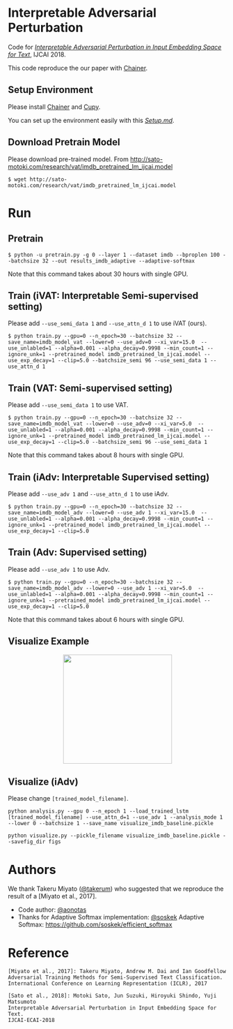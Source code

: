 # Interpretable Adversarial Perturbation
Code for [*Interpretable Adversarial Perturbation in Input Embedding Space for Text*](https://arxiv.org/abs/1805.02917), IJCAI 2018.

This code reproduce the our paper with [Chainer](https://github.com/chainer/chainer).

## Setup Environment
Please install [Chainer](https://github.com/chainer/chainer) and [Cupy](https://github.com/cupy/cupy).

You can set up the environment easily with this [*Setup.md*](https://github.com/aonotas/interpretable-adv/blob/master/Setup.md).

## Download Pretrain Model
Please download pre-trained model. From http://sato-motoki.com/research/vat/imdb_pretrained_lm_ijcai.model
```
$ wget http://sato-motoki.com/research/vat/imdb_pretrained_lm_ijcai.model
```


# Run
## Pretrain
```
$ python -u pretrain.py -g 0 --layer 1 --dataset imdb --bproplen 100 --batchsize 32 --out results_imdb_adaptive --adaptive-softmax
```
Note that this command takes about 30 hours with single GPU.

## Train (iVAT: Interpretable Semi-supervised setting)
Please add `--use_semi_data 1` and `--use_attn_d 1` to use iVAT (ours).
```
$ python train.py --gpu=0 --n_epoch=30 --batchsize 32 --save_name=imdb_model_vat --lower=0 --use_adv=0 --xi_var=15.0  --use_unlabled=1 --alpha=0.001 --alpha_decay=0.9998 --min_count=1 --ignore_unk=1 --pretrained_model imdb_pretrained_lm_ijcai.model --use_exp_decay=1 --clip=5.0 --batchsize_semi 96 --use_semi_data 1 --use_attn_d 1 
```

## Train (VAT: Semi-supervised setting)
Please add `--use_semi_data 1` to use VAT.
```
$ python train.py --gpu=0 --n_epoch=30 --batchsize 32 --save_name=imdb_model_vat --lower=0 --use_adv=0 --xi_var=5.0  --use_unlabled=1 --alpha=0.001 --alpha_decay=0.9998 --min_count=1 --ignore_unk=1 --pretrained_model imdb_pretrained_lm_ijcai.model --use_exp_decay=1 --clip=5.0 --batchsize_semi 96 --use_semi_data 1
```
Note that this command takes about 8 hours with single GPU.

## Train (iAdv: Interpretable Supervised setting)
Please add `--use_adv 1` and `--use_attn_d 1` to use iAdv.
```
$ python train.py --gpu=0 --n_epoch=30 --batchsize 32 --save_name=imdb_model_adv --lower=0 --use_adv 1 --xi_var=15.0  --use_unlabled=1 --alpha=0.001 --alpha_decay=0.9998 --min_count=1 --ignore_unk=1 --pretrained_model imdb_pretrained_lm_ijcai.model --use_exp_decay=1 --clip=5.0 
```

## Train (Adv: Supervised setting)
Please add `--use_adv 1` to use Adv.
```
$ python train.py --gpu=0 --n_epoch=30 --batchsize 32 --save_name=imdb_model_adv --lower=0 --use_adv 1 --xi_var=5.0  --use_unlabled=1 --alpha=0.001 --alpha_decay=0.9998 --min_count=1 --ignore_unk=1 --pretrained_model imdb_pretrained_lm_ijcai.model --use_exp_decay=1 --clip=5.0
```
Note that this command takes about 6 hours with single GPU.


## Visualize Example
<p align="center"><img src="https://github.com/aonotas/interpretable-adv/blob/master/visualize_sample02.png" width="250"></p>

## Visualize (iAdv)
Please change `[trained_model_filename]`.
```
python analysis.py --gpu 0 --n_epoch 1 --load_trained_lstm [trained_model_filename] --use_attn_d=1 --use_adv 1 --analysis_mode 1 --lower 0 --batchsize 1 --save_name visualize_imdb_baseline.pickle
```

```
python visualize.py --pickle_filename visualize_imdb_baseline.pickle --savefig_dir figs
```


# Authors
We thank Takeru Miyato ([@takerum](https://github.com/takerum)) who suggested that we reproduce the result of a [Miyato et al., 2017].
- Code author: [@aonotas](https://github.com/aonotas/)
- Thanks for Adaptive Softmax implementation: [@soskek](https://github.com/soskek/)
Adaptive Softmax: https://github.com/soskek/efficient_softmax
# Reference
```
[Miyato et al., 2017]: Takeru Miyato, Andrew M. Dai and Ian Goodfellow
Adversarial Training Methods for Semi-Supervised Text Classification.
International Conference on Learning Representation (ICLR), 2017

[Sato et al., 2018]: Motoki Sato, Jun Suzuki, Hiroyuki Shindo, Yuji Matsumoto
Interpretable Adversarial Perturbation in Input Embedding Space for Text.
IJCAI-ECAI-2018
```
